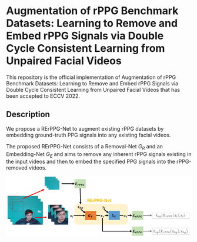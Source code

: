 # Augmentation of rPPG Benchmark Datasets: Learning to Remove and Embed rPPG Signals via Double Cycle Consistent Learning from Unpaired Facial Videos

This repository is the official implementation of Augmentation of rPPG Benchmark Datasets: Learning to Remove and Embed rPPG Signals via Double Cycle Consistent Learning from Unpaired Facial Videos that has been accepted to ECCV 2022.

## Description

We propose a RErPPG-Net to augment existing rPPG datasets by embedding ground-truth PPG signals into any existing facial videos.

The proposed RErPPG-Net consists of a Removal-Net $G_{R}$ and an Embedding-Net $G_{E}$ and aims to remove any inherent rPPG signals existing in the input videos and then to embed the specified PPG signals into the rPPG-removed videos.

<img src="pipeline.PNG" width="600">
